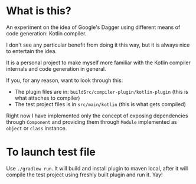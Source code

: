# What is this?

An experiment on the idea of Google's Dagger using different means of code generation: Kotlin compiler.

I don't see any particular benefit from doing it this way, but it is always nice to entertain the idea.

It is a personal project to make myself more familiar with the Kotlin compiler internals and code 
generation in general.

If you, for any reason, want to look through this:

- The plugin files are in: `buildSrc/compiler-plugin/kotlin-plugin` (this is what attaches to compiler)
- The test project files is in `src/main/kotlin` (this is what gets compiled)

Right now I have implemented only the concept of exposing dependencies through `Component` and providing
them through `Module` implemented as `object` or `class` instance.

# To launch test file

Use `./gradlew run`. It will build and install plugin to maven local, after it will compile the test project
using freshly built plugin and run it. Yay!
